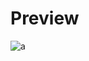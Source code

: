 # Preview 
![a](https://raw.githubusercontent.com/Eazvy/UILibs/main/Librarys/Executioner/Screenshot%202022-11-29%20132329.png)
